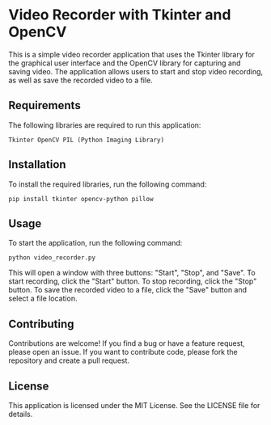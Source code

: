 # Video Recorder with Tkinter and OpenCV
This is a simple video recorder application that uses the Tkinter library for the graphical user interface and the OpenCV library for capturing and saving video. The application allows users to start and stop video recording, as well as save the recorded video to a file.

## Requirements
The following libraries are required to run this application:

`Tkinter
OpenCV
PIL (Python Imaging Library)`
## Installation
To install the required libraries, run the following command:

```
pip install tkinter opencv-python pillow
```
## Usage
To start the application, run the following command:

```
python video_recorder.py
```

This will open a window with three buttons: "Start", "Stop", and "Save". To start recording, click the "Start" button. To stop recording, click the "Stop" button. To save the recorded video to a file, click the "Save" button and select a file location.

## Contributing
Contributions are welcome! If you find a bug or have a feature request, please open an issue. If you want to contribute code, please fork the repository and create a pull request.

## License
This application is licensed under the MIT License. See the LICENSE file for details.